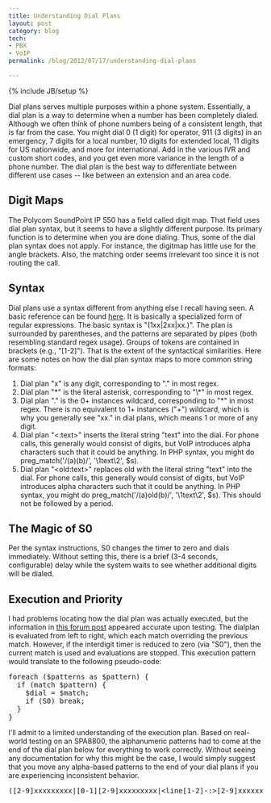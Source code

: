 ```yaml
---
title: Understanding Dial Plans
layout: post
category: blog
tech:
- PBX
- VoIP
permalink: /blog/2012/07/17/understanding-dial-plans

---
```

{% include JB/setup %}
<div id="node-166" class="node node-blog node-promoted">
  <div class="content clearfix">
    <div class="field field-name-body field-type-text-with-summary field-label-hidden"><div class="field-items"><div class="field-item even"><p>Dial plans serves multiple purposes within a phone system. Essentially, a dial plan is a way to determine when a number has been completely dialed. Although we often think of phone numbers being of a consistent length, that is far from the case. You might dial 0 (1 digit) for operator, 911 (3 digits) in an emergency, 7 digits for a local number, 10 digits for extended local, 11 digits for US nationwide, and more for international. Add in the various IVR and custom short codes, and you get even more variance in the length of a phone number. The dial plan is the best way to differentiate between different use cases -- like between an extension and an area code.</p>
<h2>
	Digit Maps</h2>
<p>The Polycom SoundPoint IP 550 has a field called digit map. That field uses dial plan syntax, but it seems to have a slightly different purpose. Its primary function is to determine when you are done dialing. Thus, some of the dial plan syntax does not apply. For instance, the digitmap has little use for the angle brackets. Also, the matching order seems irrelevant too since it is not routing the call.</p>
<h2>
	Syntax</h2>
<p>Dial plans use a syntax different from anything else I recall having seen. A basic reference can be found <a href="http://www.solidfluid.co.uk/sfsite.php/00000223">here</a>. It is basically a specialized form of regular expressions. The basic syntax is "(1xx|2xx|xx.)". The plan is surrounded by parentheses, and the patterns are separated by pipes (both resembling standard regex usage). Groups of tokens are contained in brackets (e.g., "[1-2]"). That is the extent of the syntactical similarities. Here are some notes on how the dial plan syntax maps to more common string formats:</p>
<ol><li>
		Dial plan "x" is any digit, corresponding to "." in most regex.</li>
	<li>
		Dial plan "*" is the literal asterisk, corresponding to "\*" in most regex.</li>
	<li>
		Dial plan "." is the 0+ instances wildcard, corresponding to "*" in most regex. There is no equivalent to 1+ instances ("+") wildcard, which is why you generally see "xx." in dial plans, which means 1 or more of any digit.</li>
	<li>
		Dial plan "&lt;:text&gt;" inserts the literal string "text" into the dial. For phone calls, this generally would consist of digits, but VoIP introduces alpha characters such that it could be anything. In PHP syntax, you might do preg_match('/(a)(b)/', '\1text\2', $s).</li>
	<li>
		Dial plan "&lt;old:text&gt;" replaces old with the literal string "text" into the dial. For phone calls, this generally would consist of digits, but VoIP introduces alpha characters such that it could be anything. In PHP syntax, you might do preg_match('/(a)old(b)/', '\1text\2', $s). This should not be followed by a period.</li>
</ol><h2>
	The Magic of S0</h2>
<p>Per the syntax instructions, S0 changes the timer to zero and dials immediately. Without setting this, there is a brief (3-4 seconds, configurable) delay while the system waits to see whether additional digits will be dialed.</p>
<h2>
	Execution and Priority</h2>
<p>I had problems locating how the dial plan was actually executed, but the information in <a href="http://forums.whirlpool.net.au/archive/321792">this forum post</a> appeared accurate upon testing. The dialplan is evaluated from left to right, which each match overriding the previous match. However, if the interdigit timer is reduced to zero (via "S0"), then the current match is used and evaluations are stopped. This execution pattern would translate to the following pseudo-code:</p>
<pre>
foreach ($patterns as $pattern) {
  if (match $pattern) {
    $dial = $match;
    if (S0) break;
  }
}</pre>
<p>I'll admit to a limited understanding of the execution plan. Based on real-world testing on an SPA8800, the alphanumeric patterns had to come at the end of the dial plan below for everything to work correctly. Without seeing any documentation for why this might be the case, I would simply suggest that you move any alpha-based patterns to the end of your dial plans if you are experiencing inconsistent behavior.</p>
<pre>
([2-9]xxxxxxxxx|[0-1][2-9]xxxxxxxxx|&lt;line[1-2]-:&gt;[2-9]xxxxxxxxx|&lt;line[1-2]-:&gt;[0-1][2-9]xxxxxxxxx)</pre>
</div></div></div>  </div>
</div>
